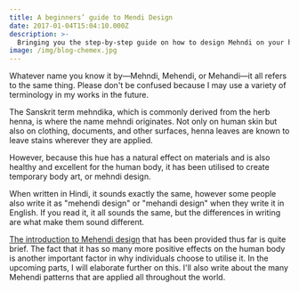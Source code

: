 ```yaml
---
title: A beginners’ guide to Mendi Design
date: 2017-01-04T15:04:10.000Z
description: >-
  Bringing you the step-by-step guide on how to design Mehndi on your hands.
image: /img/blog-chemex.jpg
---
```


Whatever name you know it by—Mehndi, Mehendi, or Mehandi—it all refers to the same thing. Please don't be confused because I may use a variety of terminology in my works in the future.

The Sanskrit term mehndika, which is commonly derived from the herb henna, is where the name mehndi originates. Not only on human skin but also on clothing, documents, and other surfaces, henna leaves are known to leave stains wherever they are applied.

However, because this hue has a natural effect on materials and is also healthy and excellent for the human body, it has been utilised to create temporary body art, or mehndi design.

When written in Hindi, it sounds exactly the same, however some people also write it as "mehendi design" or "mehandi design" when they write it in English. If you read it, it all sounds the same, but the differences in writing are what make them sound different.

[The introduction to Mehendi design](https://mehndidesign.io/) that has been provided thus far is quite brief. The fact that it has so many more positive effects on the human body is another important factor in why individuals choose to utilise it. In the upcoming parts, I will elaborate further on this. I'll also write about the many Mehendi patterns that are applied all throughout the world.
